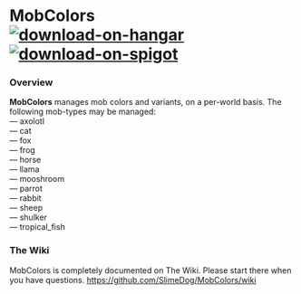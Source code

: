 # MobColors &nbsp; &nbsp; &nbsp; &nbsp; &nbsp; <a href="https://hangar.papermc.io/SlimeDog/MobColors">![download-on-hangar](https://user-images.githubusercontent.com/17748923/187102194-00e910e6-ee8e-42cb-bfe1-d2f9e657ef4b.png)</a> <a href="https://www.spigotmc.org/resources/96771/">![download-on-spigot](https://user-images.githubusercontent.com/17748923/187102011-b72e0f1d-ba74-4cb2-a69e-46f48cb364b5.png)</a>

### Overview

**MobColors** manages mob colors and variants, on a per-world basis. The following mob-types may be managed:<br>
&mdash; axolotl<br>
&mdash; cat<br>
&mdash; fox<br>
&mdash; frog<br>
&mdash; horse<br>
&mdash; llama<br>
&mdash; mooshroom<br>
&mdash; parrot<br>
&mdash; rabbit<br>
&mdash; sheep<br>
&mdash; shulker<br>
&mdash; tropical_fish<br>

### The Wiki

MobColors is completely documented on The Wiki. Please start there when you have questions. https://github.com/SlimeDog/MobColors/wiki

